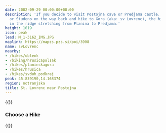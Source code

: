 ```yaml
---
date: 2002-09-29 00:00:00+00:00
description: 'If you decide to visit Postojna cave or Predjama castle, drop by Gorenje
  or Studeno on the way back and hike to Gora (aka: sv Lovrenc), the highest hilltop
  in the ridge stretching from Planina to Predjama.'
height: 1019
icon: peak
lead: M_1-3162_IMG.JPG
maplink: https://mapzs.pzs.si/poi/3908
name: svLovrenc
nearby:
- /hikes/oblenk
- /biking/hrusicapolsak
- /hikes/planinskagora
- /hikes/hrusica
- /hikes/svduh_podkraj
peak: 45.839190,14.168374
region: notranjska
title: St. Lovrenc near Postojna
---
```

{{<hike-details description="yes">}}

### Choose a Hike

{{<multipath-hike-list>}}
